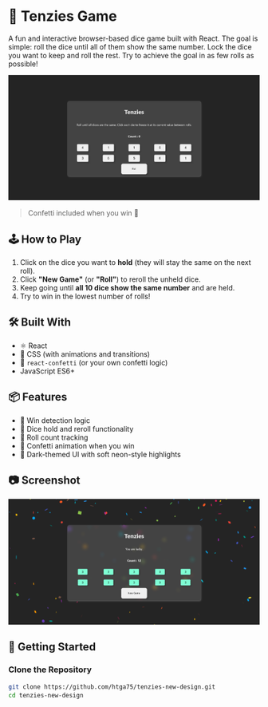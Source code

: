 # 🎲 Tenzies Game

A fun and interactive browser-based dice game built with React. The goal is simple: roll the dice until all of them show the same number. Lock the dice you want to keep and roll the rest. Try to achieve the goal in as few rolls as possible!

![Tenzies Gameplay](/public/preview.png)

> Confetti included when you win 🎉

## 🕹️ How to Play

1. Click on the dice you want to **hold** (they will stay the same on the next roll).
2. Click **"New Game"** (or **"Roll"**) to reroll the unheld dice.
3. Keep going until **all 10 dice show the same number** and are held.
4. Try to win in the lowest number of rolls!

## 🛠️ Built With

- ⚛️ React
- 💅 CSS (with animations and transitions)
- 🎉 `react-confetti` (or your own confetti logic)
- JavaScript ES6+

## 📦 Features

- 🎯 Win detection logic
- 🎲 Dice hold and reroll functionality
- 🔢 Roll count tracking
- 🎉 Confetti animation when you win
- 🌙 Dark-themed UI with soft neon-style highlights

## 📷 Screenshot

![Tenzies Game Win State](/public/previewWin.png)

## 🚀 Getting Started

### Clone the Repository

```bash
git clone https://github.com/htga75/tenzies-new-design.git
cd tenzies-new-design
